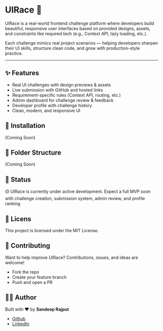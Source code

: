 # UIRace 🚀

UIRace is a real-world frontend challenge platform where developers build beautiful, responsive user interfaces based on provided designs, assets, and constraints like required tech (e.g., Context API, lazy loading, etc.).

Each challenge mimics real project scenarios — helping developers sharpen their UI skills, structure clean code, and grow with production-style practice.

---

## ✨ Features

* Real UI challenges with design previews & assets
* Live submission with GitHub and hosted links
* Requirement-specific rules (Context API, routing, etc.)
* Admin dashboard for challenge review & feedback
* Developer profile with challenge history
* Clean, modern, and responsive UI


## 🚧 Installation
 (Coming Soon)


## 📁 Folder Structure
(Coming Soon)


## 📌 Status
🟡 UIRace is currently under active development.
Expect a full MVP soon with challenge creation, submission system, admin review, and profile ranking.


## 📄 Licens
This project is licensed under the MIT License.

## 🤝 Contributing
Want to help improve UIRace?
Contributions, issues, and ideas are welcome!

* Fork the repo
* Create your feature branch
* Push and open a PR

##  👨‍💼 Author
Built with ❤️ by **Sandeep Rajput**
*  [Github](https://github.com/sandeep-rajputt)
*  [LinkedIn](https://linkedin.com/in/sandeep-rajputt)
